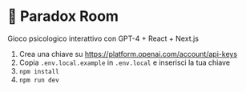 # 🧠 Paradox Room

Gioco psicologico interattivo con GPT-4 + React + Next.js

1. Crea una chiave su https://platform.openai.com/account/api-keys
2. Copia `.env.local.example` in `.env.local` e inserisci la tua chiave
3. `npm install`
4. `npm run dev`
